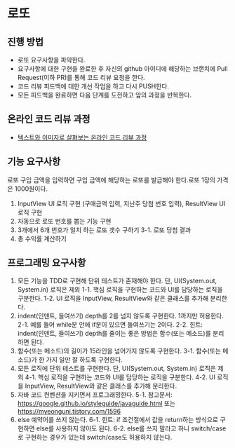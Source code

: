 # 로또
## 진행 방법
* 로또 요구사항을 파악한다.
* 요구사항에 대한 구현을 완료한 후 자신의 github 아이디에 해당하는 브랜치에 Pull Request(이하 PR)를 통해 코드 리뷰 요청을 한다.
* 코드 리뷰 피드백에 대한 개선 작업을 하고 다시 PUSH한다.
* 모든 피드백을 완료하면 다음 단계를 도전하고 앞의 과정을 반복한다.

## 온라인 코드 리뷰 과정
* [텍스트와 이미지로 살펴보는 온라인 코드 리뷰 과정](https://github.com/next-step/nextstep-docs/tree/master/codereview)

## 기능 요구사항
로또 구입 금액을 입력하면 구입 금액에 해당하는 로또를 발급해야 한다.로또 1장의 가격은 1000원이다.
1. InputView UI 로직 구현 (구매금액 입력, 지난주 당첨 번호 입력), ResultView UI 로직 구현
2. 자동으로 로또 번호를 뽑는 기능 구현
3. 3개에서 6개 번호가 일치 하는 로또 갯수 구하기
3-1. 로또 당첨 결과 
4. 총 수익률 계산하기

## 프로그래밍 요구사항
1. 모든 기능을 TDD로 구현해 단위 테스트가 존재해야 한다. 단, UI(System.out, System.in) 로직은 제외
1-1. 핵심 로직을 구현하는 코드와 UI를 담당하는 로직을 구분한다.
1-2. UI 로직을 InputView, ResultView와 같은 클래스를 추가해 분리한다.
2. indent(인덴트, 들여쓰기) depth를 2를 넘지 않도록 구현한다. 1까지만 허용한다.
2-1. 예를 들어 while문 안에 if문이 있으면 들여쓰기는 2이다.
2-2. 힌트: indent(인덴트, 들여쓰기) depth를 줄이는 좋은 방법은 함수(또는 메소드)를 분리하면 된다.
3. 함수(또는 메소드)의 길이가 15라인을 넘어가지 않도록 구현한다.
3-1. 함수(또는 메소드)가 한 가지 일만 잘 하도록 구현한다.
4. 모든 로직에 단위 테스트를 구현한다. 단, UI(System.out, System.in) 로직은 제외
4-1. 핵심 로직을 구현하는 코드와 UI를 담당하는 로직을 구분한다.
4-2. UI 로직을 InputView, ResultView와 같은 클래스를 추가해 분리한다.
5. 자바 코드 컨벤션을 지키면서 프로그래밍한다.
5-1. 참고문서: https://google.github.io/styleguide/javaguide.html 또는 https://myeonguni.tistory.com/1596
6. else 예약어를 쓰지 않는다.
6-1. 힌트: if 조건절에서 값을 return하는 방식으로 구현하면 else를 사용하지 않아도 된다.
6-2. else를 쓰지 말라고 하니 switch/case로 구현하는 경우가 있는데 switch/case도 허용하지 않는다.    